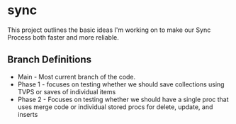 # sync

This project outlines the basic ideas I'm working on to make our Sync Process both faster and more reliable.

## Branch Definitions
* Main - Most current branch of the code.
* Phase 1 - focuses on testing whether we should save collections using TVPS or saves of individual items
* Phase 2 - Focuses on testing whether we should have a single proc that uses merge code or individual stored procs for delete, update, and inserts

